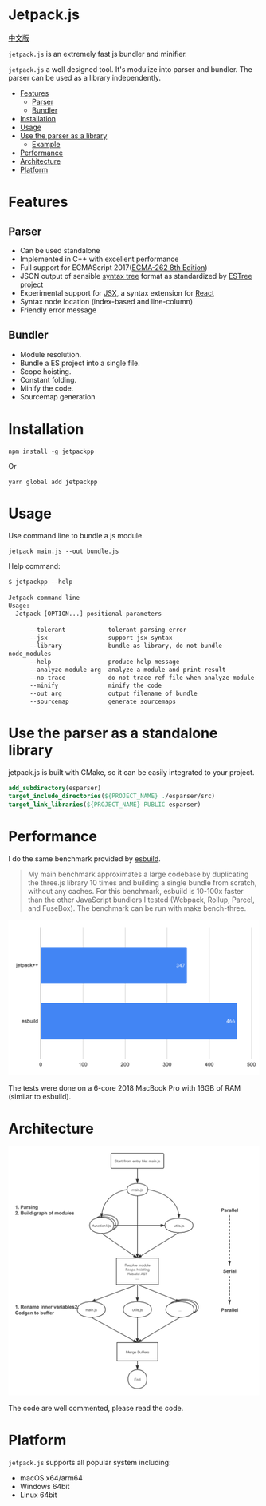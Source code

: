 # Jetpack.js

[中文版](./README_CN.md)

`jetpack.js` is an extremely fast js bundler and minifier.

`jetpack.js` a well designed tool. It's modulize into parser and bundler.
The parser can be used as a library independently.

- [Features](#Features)
  - [Parser](#parser)
  - [Bundler](#bundler)
- [Installation](#Installation)
- [Usage](#usage)
- [Use the parser as a library](#use-the-parser-as-a-standalone-library)
  - [Example](#example)
- [Performance](#performance)
- [Architecture](#architecture)
- [Platform](#platform)

# Features

## Parser

- Can be used standalone
- Implemented in C++ with excellent performance
- Full support for ECMAScript 2017([ECMA-262 8th Edition](http://www.ecma-international.org/publications/standards/Ecma-262.htm))
- JSON output of sensible [syntax tree](https://github.com/estree/estree/blob/master/es5.md) format as standardized by [ESTree project](https://github.com/estree/estree)
- Experimental support for [JSX](https://facebook.github.io/jsx/), a syntax extension for [React](https://facebook.github.io/react/)
- Syntax node location (index-based and line-column)
- Friendly error message

## Bundler

- Module resolution.
- Bundle a ES project into a single file.
- Scope hoisting.
- Constant folding.
- Minify the code.
- Sourcemap generation

# Installation

```
npm install -g jetpackpp
```

Or

```
yarn global add jetpackpp
```

# Usage

Use command line to bundle a js module.
```shell script
jetpack main.js --out bundle.js
```

Help command:

```shell script
$ jetpackpp --help

Jetpack command line
Usage:
  Jetpack [OPTION...] positional parameters

      --tolerant            tolerant parsing error
      --jsx                 support jsx syntax
      --library             bundle as library, do not bundle node_modules
      --help                produce help message
      --analyze-module arg  analyze a module and print result
      --no-trace            do not trace ref file when analyze module
      --minify              minify the code
      --out arg             output filename of bundle
      --sourcemap           generate sourcemaps
```

# Use the parser as a standalone library

jetpack.js is built with CMake, so it can be
easily integrated to your project.

```cmake
add_subdirectory(esparser)
target_include_directories(${PROJECT_NAME} ./esparser/src)
target_link_libraries(${PROJECT_NAME} PUBLIC esparser)
```

# Performance

I do the same benchmark provided by [esbuild](https://github.com/evanw/esbuild).

> My main benchmark approximates a large codebase by duplicating the three.js library 10 times and building a single bundle from scratch, without any caches. For this benchmark, esbuild is 10-100x faster than the other JavaScript bundlers I tested (Webpack, Rollup, Parcel, and FuseBox). The benchmark can be run with make bench-three.

![](./images/chart.svg)

The tests were done on a 6-core 2018 MacBook Pro with 16GB of RAM
(similar to esbuild).

# Architecture

![](./images/Rocket-Bundle-Arch.png)

The code are well commented, please read the code.

# Platform

`jetpack.js` supports all popular system including:

- macOS x64/arm64
- Windows 64bit
- Linux 64bit
